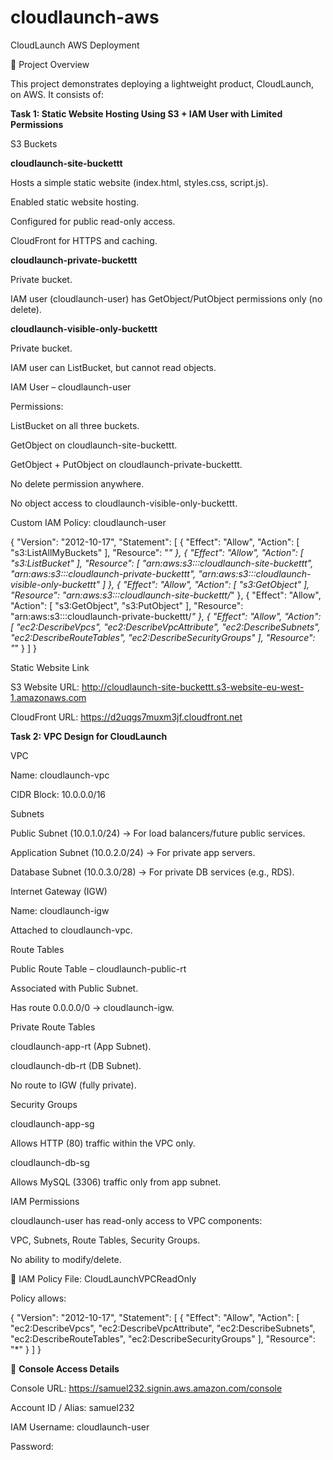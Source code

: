 # **cloudlaunch-aws**

CloudLaunch AWS Deployment

📌 Project Overview

This project demonstrates deploying a lightweight product, CloudLaunch, on AWS. It consists of:

**Task 1: Static Website Hosting Using S3 + IAM User with Limited Permissions**

S3 Buckets

**cloudlaunch-site-buckettt**

Hosts a simple static website (index.html, styles.css, script.js).

Enabled static website hosting.

Configured for public read-only access.

CloudFront for HTTPS and caching.

**cloudlaunch-private-buckettt**

Private bucket.

IAM user (cloudlaunch-user) has GetObject/PutObject permissions only (no delete).

**cloudlaunch-visible-only-buckettt**

Private bucket.

IAM user can ListBucket, but cannot read objects.

IAM User – cloudlaunch-user

Permissions:

ListBucket on all three buckets.

GetObject on cloudlaunch-site-buckettt.

GetObject + PutObject on cloudlaunch-private-buckettt.

No delete permission anywhere.

No object access to cloudlaunch-visible-only-buckettt.

Custom IAM Policy:
cloudlaunch-user

{
    "Version": "2012-10-17",
    "Statement": [
        {
            "Effect": "Allow",
            "Action": [
                "s3:ListAllMyBuckets"
            ],
            "Resource": "*"
        },
        {
            "Effect": "Allow",
            "Action": [
                "s3:ListBucket"
            ],
            "Resource": [
                "arn:aws:s3:::cloudlaunch-site-buckettt",
                "arn:aws:s3:::cloudlaunch-private-buckettt",
                "arn:aws:s3:::cloudlaunch-visible-only-buckettt"
            ]
        },
        {
            "Effect": "Allow",
            "Action": [
                "s3:GetObject"
            ],
            "Resource": "arn:aws:s3:::cloudlaunch-site-buckettt/*"
        },
        {
            "Effect": "Allow",
            "Action": [
                "s3:GetObject",
                "s3:PutObject"
            ],
            "Resource": "arn:aws:s3:::cloudlaunch-private-buckettt/*"
        },
        {
            "Effect": "Allow",
            "Action": [
                "ec2:DescribeVpcs",
                "ec2:DescribeVpcAttribute",
                "ec2:DescribeSubnets",
                "ec2:DescribeRouteTables",
                "ec2:DescribeSecurityGroups"
            ],
            "Resource": "*"
        }
    ]
}

Static Website Link

S3 Website URL:
http://cloudlaunch-site-buckettt.s3-website-eu-west-1.amazonaws.com

 CloudFront URL:
https://d2uqgs7muxm3jf.cloudfront.net

**Task 2: VPC Design for CloudLaunch**

VPC

Name: cloudlaunch-vpc

CIDR Block: 10.0.0.0/16

Subnets

Public Subnet (10.0.1.0/24) → For load balancers/future public services.

Application Subnet (10.0.2.0/24) → For private app servers.

Database Subnet (10.0.3.0/28) → For private DB services (e.g., RDS).

Internet Gateway (IGW)

Name: cloudlaunch-igw

Attached to cloudlaunch-vpc.

Route Tables

Public Route Table – cloudlaunch-public-rt

Associated with Public Subnet.

Has route 0.0.0.0/0 → cloudlaunch-igw.

Private Route Tables

cloudlaunch-app-rt (App Subnet).

cloudlaunch-db-rt (DB Subnet).

No route to IGW (fully private).

Security Groups

cloudlaunch-app-sg

Allows HTTP (80) traffic within the VPC only.

cloudlaunch-db-sg

Allows MySQL (3306) traffic only from app subnet.

IAM Permissions

cloudlaunch-user has read-only access to VPC components:

VPC, Subnets, Route Tables, Security Groups.

No ability to modify/delete.

📄 IAM Policy File: CloudLaunchVPCReadOnly

Policy allows:

{
  "Version": "2012-10-17",
  "Statement": [
    {
      "Effect": "Allow",
      "Action": [
        "ec2:DescribeVpcs",
        "ec2:DescribeVpcAttribute",
        "ec2:DescribeSubnets",
        "ec2:DescribeRouteTables",
        "ec2:DescribeSecurityGroups"
      ],
      "Resource": "*"
    }
  ]
}

🔑 **Console Access Details**

Console URL:  https://samuel232.signin.aws.amazon.com/console

Account ID / Alias: samuel232

IAM Username: cloudlaunch-user

Password: 

